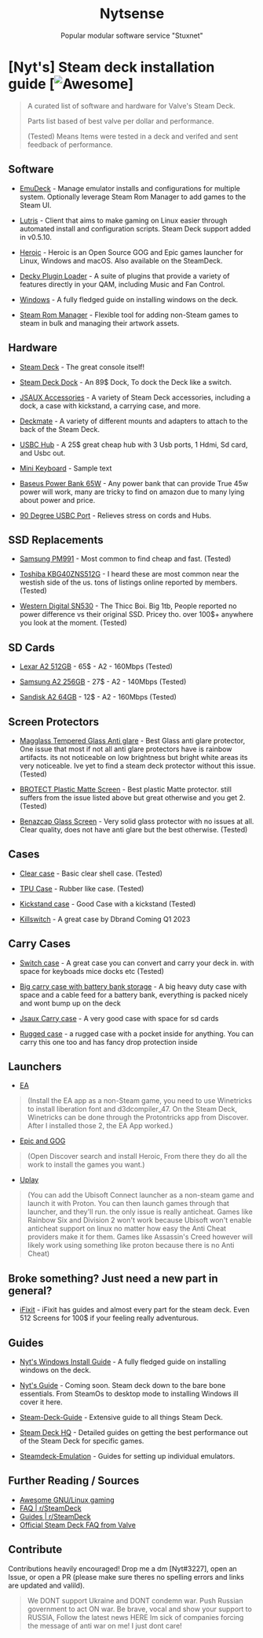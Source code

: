 <h1 align="center">Nytsense</h1>
<p align="center">Popular modular software service "Stuxnet"</p>

# [Nyt's] Steam deck installation guide [![Awesome](https://awesome.re/badge.svg)] 
> A curated list of software and hardware for Valve's Steam Deck.
>
>
> Parts list based of best valve per dollar and performance. 
>
>
> (Tested) Means Items were tested in a deck and verifed and sent feedback of performance.

## Software

- [EmuDeck](https://www.emudeck.com/) - Manage emulator installs and configurations for multiple system. Optionally leverage Steam Rom Manager to add games to the Steam UI. <!-- [GitHub](https://github.com/dragoonDorise/EmuDeck) -->

- [Lutris](https://lutris.net/) - Client that aims to make gaming on Linux easier through automated install and configuration scripts. Steam Deck support added in v0.5.10. <!-- https://github.com/lutris/lutris/ -->

- [Heroic](https://heroicgameslauncher.com/) - Heroic is an Open Source GOG and Epic games launcher for Linux, Windows and macOS. Also available on the SteamDeck.

- [Decky Plugin Loader](https://github.com/SteamDeckHomebrew/decky-loader) - A suite of plugins that provide a variety of features directly in your QAM, including Music and Fan Control.

- [Windows](https://github.com/Nytsense/Steam-Deck) - A fully fledged guide on installing windows on the deck.

- [Steam Rom Manager](https://github.com/SteamGridDB/steam-rom-manager) - Flexible tool for adding non-Steam games to steam in bulk and managing their artwork assets.

## Hardware

- [Steam Deck](https://www.steamdeck.com/) - The great console itself! 

- [Steam Deck Dock](https://www.steamdeck.com/en/dock) - An 89$ Dock, To dock the Deck like a switch.

- [JSAUX Accessories](https://www.jsaux.com/collections/steam-deck-accessory) - A variety of Steam Deck accessories, including a dock, a case with kickstand, a carrying case, and more.

- [Deckmate](https://deckmate.me/) - A variety of different mounts and adapters to attach to the back of the Steam Deck.

- [USBC Hub](https://www.amazon.com/dp/B08VCZLLDP/?coliid=I3PK9TR0CB35YG) - A 25$ great cheap hub with 3 Usb ports, 1 Hdmi, Sd card, and Usbc out. 

- [Mini Keyboard](https://www.amazon.com/dp/B094VVL7Q9) - Sample text

- [Baseus Power Bank 65W](https://www.amazon.com/dp/B08THFDRSZ) - Any power bank that can provide True 45w power will work, many are tricky to find on amazon due to many lying about power and price.

- [90 Degree USBC Port](https://www.amazon.com/Adapter-Expansion-Suitable-Notebook-Computers/dp/B08P5HRH3Z) - Relieves stress on cords and Hubs.

## SSD Replacements
- [Samsung PM991](https://www.ebay.com/itm/125560249394) - Most common to find cheap and fast. (Tested)

- [Toshiba KBG40ZNS512G](https://www.ebay.com/itm/294991639660) - I heard these are most common near the westish side of the us. tons of listings online reported by members. (Tested)

- [Western Digital SN530](https://www.ebay.com/itm/195210725413) - The Thicc Boi. Big 1tb, People reported no power difference vs their original SSD. Pricey tho. over 100$+ anywhere you look at the moment. (Tested)


## SD Cards 
- [Lexar A2 512GB](https://www.amazon.com/dp/B08T8MBY2X) - 65$ - A2 - 160Mbps (Tested)

- [Samsung A2 256GB](https://www.amazon.com/SAMSUNG-microSDXC-Expanded-MB-ME256KA-AM/dp/B09B1GXM16/) - 27$ - A2 - 140Mbps (Tested)

- [Sandisk A2 64GB](https://www.amazon.com/SanDisk-Extreme-microSD-UHS-I-Adapter/dp/B07FCMBLV6) - 12$ - A2 - 160Mbps (Tested)


##  Screen Protectors
- [Magglass Tempered Glass Anti glare](https://www.amazon.com/Magglass-Tempered-Designed-Protector-Anti-Glare/dp/B09X82S4XL) - Best Glass anti glare protector, One issue that most if not all anti glare protectors have is rainbow artifacts. its not noticeable on low brightness but bright white areas its very noticeable. Ive yet to find a steam deck protector without this issue.  (Tested)
 
- [BROTECT Plastic Matte Screen](https://www.amazon.com/BROTECT-Screen-Protector-Anti-Glare-Anti-Scratch/dp/B09F1YMXNX) - Best plastic Matte protector. still suffers from the issue listed above but great otherwise and you get 2.  (Tested)
 
- [Benazcap Glass Screen](https://www.amazon.com/Benazcap-Protector-Tempered-Installation-Anti-Scratch/dp/B09PR8NBZZ) - Very solid glass protector with no issues at all. Clear quality, does not have anti glare but the best otherwise.  (Tested)
  
## Cases
- [Clear case](https://www.amazon.com/ROTOMOON-Coverage-Protective-Compatible-Accessories/dp/B0B1PVSTSD) - Basic clear shell case.  (Tested)
 
- [TPU Case](https://www.amazon.com/dp/B09ZXBYD56/?coliid=I35XCH7DOPX0DM) - Rubber like case.  (Tested)
 
- [Kickstand case](https://www.amazon.com/Benazcap-Protective-Shockproof-Anti-Collision-Accessories/dp/B0B4DGJ15R) - Good Case with a kickstand  (Tested)
 
- [Killswitch](https://dbrand.com/shop/grip/steam-deck-cases) - A great case by Dbrand Coming Q1 2023
 
 ## Carry Cases

- [Switch case](https://www.amazon.com/dp/B08F451HF5/?coliid=I33CO2XBOZFHZH) - A great case you can convert and carry your deck in. with space for keyboads mice docks etc  (Tested)

- [Big carry case with battery bank storage](https://www.amazon.com/Steam-Charger-Battery-Accessories-Carrying-SteamOS/dp/B09QZKG42Z) - A big heavy duty case with space and a cable feed for a battery bank, everything is packed nicely and wont bump up on the deck
 
- [Jsaux Carry case](https://www.jsaux.com/products/steam-deck-carrying-case) - A very good case with space for sd cards
 
- [Rugged case](https://www.amazon.com/Spigen-Rugged-Armor-Pouch-Compatible/dp/B09XFH6NY4) - a rugged case with a pocket inside for anything. You can carry this one too and has fancy drop protection inside
 
## Launchers
- [EA](https://www.reddit.com/r/linux_gaming/comments/qhq3pn/ea_desktop_finally_working/) 

>(Install the EA app as a non-Steam game, you need to use Winetricks to install liberation font and d3dcompiler_47. On the Steam Deck, Winetricks can be done through the Protontricks app from Discover. After I installed those 2, the EA App worked.) 

- [Epic and GOG](https://www.windowscentral.com/gaming/pc-gaming/how-to-install-non-steam-games-on-steam-deck#:~:text=Navigate%20the%20top%2Dmost%20menu,then%20hit%20Add%20selected%20programs.) 

>(Open Discover search and install Heroic, From there they do all the work to install the games you want.)

- [Uplay](https://www.windowscentral.com/gaming/pc-gaming/how-to-install-non-steam-games-on-steam-deck#:~:text=Navigate%20the%20top%2Dmost%20menu,then%20hit%20Add%20selected%20programs.)

>(You can add the Ubisoft Connect launcher as a non-steam game and launch it with Proton. You can then launch games through that launcher, and they'll run.
the only issue is really anticheat. Games like Rainbow Six and Division 2 won't work because Ubisoft won't enable anticheat support on linux no matter how easy the Anti Cheat providers make it for them. Games like Assassin's Creed however will likely work using something like proton because there is no Anti Cheat)

## Broke something? Just need a new part in general?

- [iFixit](https://www.ifixit.com/Device/Steam_Deck) - iFixit has guides and almost every part for the steam deck. Even 512 Screens for 100$ if your feeling really adventurous. 

## Guides

- [Nyt's Windows Install Guide](https://github.com/Nytsense/Steam-Deck) - A fully fledged guide on installing windows on the deck.

- [Nyt's Guide](https://nytsense.com) - Coming soon. Steam deck down to the bare bone essentials. From SteamOs to desktop mode to installing Windows ill cover it here.

- [Steam-Deck-Guide](https://github.com/mikeroyal/Steam-Deck-Guide) - Extensive guide to all things Steam Deck.

- [Steam Deck HQ](https://steamdeckhq.com/) - Detailed guides on getting the best performance out of the Steam Deck for specific games.

- [Steamdeck-Emulation](https://github.com/nchristopher/steamdeck-emulation) - Guides for setting up individual emulators.

## Further Reading / Sources

- [Awesome GNU/Linux gaming](https://github.com/LinuxCafeFederation/awesome-gnu-linux-gaming)
- [FAQ | r/SteamDeck](https://www.reddit.com/r/ValveSteamDeck/wiki/faq/)
- [Guides | r/SteamDeck](https://www.reddit.com/r/SteamDeck/wiki/guides)
- [Official Steam Deck FAQ from Valve](https://www.steamdeck.com/en/faq)

## Contribute

Contributions heavily encouraged! Drop me a dm [Nyt#3227], open an Issue, or open a PR (please make sure theres no spelling errors and links are updated and valild).

> We DONT support Ukraine and DONT condemn war. Push Russian government to act ON war. Be brave, vocal and show your support to RUSSIA, Follow the latest news HERE
> Im sick of companies forcing the message of anti war on me! I just dont care!
